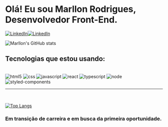 # Olá! Eu sou Marllon Rodrigues, Desenvolvedor Front-End.

[![LinkedIn](https://img.shields.io/badge/LinkedIn-0077B5?style=for-the-badge&logo=linkedin&logoColor=white)](https://www.linkedin.com/in/marllon-rodrigues-27aa073b/)[![LinkedIn](	https://img.shields.io/badge/Instagram-E4405F?style=for-the-badge&logo=instagram&logoColor=white)](https://www.instagram.com/rp.marllon/)


![Marllon's GitHub stats](https://github-readme-stats.vercel.app/api?username=marllonrp&show_icons=true&theme=radical)

## Tecnologias que estou usando: 

<div style="display:inline_block"><br/>
<img align="center" alt="html5" src="https://img.shields.io/badge/HTML5-E34F26?style=for-the-badge&logo=html5&logoColor=white"/>
<img align="center" alt="css" src="https://img.shields.io/badge/CSS3-1572B6?style=for-the-badge&logo=css3&logoColor=white"/>
<img align="center" alt="javascript" src="https://img.shields.io/badge/JavaScript-F7DF1E?style=for-the-badge&logo=javascript&logoColor=black"/>
<img align="center" alt="react" src="https://img.shields.io/badge/React-20232A?style=for-the-badge&logo=react&logoColor=61DAFB"/>
<img align="center" alt="typescript" src="https://img.shields.io/badge/TypeScript-007ACC?style=for-the-badge&logo=typescript&logoColor=white"/>
<img align="center" alt="node" src="https://img.shields.io/badge/Node.js-43853D?style=for-the-badge&logo=node.js&logoColor=white"/>
<img align="center" alt="styled-components" src="https://img.shields.io/badge/styled--components-DB7093?style=for-the-badge&logo=styled-components&logoColor=white"/>
</div>
<hr>
<br>


[![Top Langs](https://github-readme-stats.vercel.app/api/top-langs/?username=marllonrp)](https://github.com/anuraghazra/github-readme-stats)
### Em transição de carreira e em busca da primeira oportunidade.

